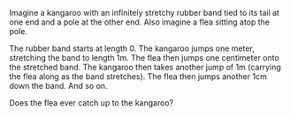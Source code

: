 Imagine a kangaroo with an infinitely stretchy rubber band tied to its tail at one end and a pole at the other end.
Also imagine a flea sitting atop the pole.

The rubber band starts at length 0.
The kangaroo jumps one meter, stretching the band to length 1m.
The flea then jumps one centimeter onto the stretched band.
The kangaroo then takes another jump of 1m (carrying the flea along as the band stretches).
The flea then jumps another 1cm down the band.
And so on.

Does the flea ever catch up to the kangaroo?